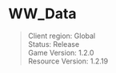 # WW_Data

> Client region: Global</br>
> Status: Release</br>
> Game Version: 1.2.0</br>
> Resource Version: 1.2.19</br>
